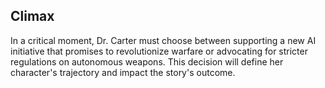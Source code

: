 ## Climax
In a critical moment, Dr. Carter must choose between supporting a new AI initiative that promises to revolutionize warfare or advocating for stricter regulations on autonomous weapons. This decision will define her character's trajectory and impact the story's outcome.
